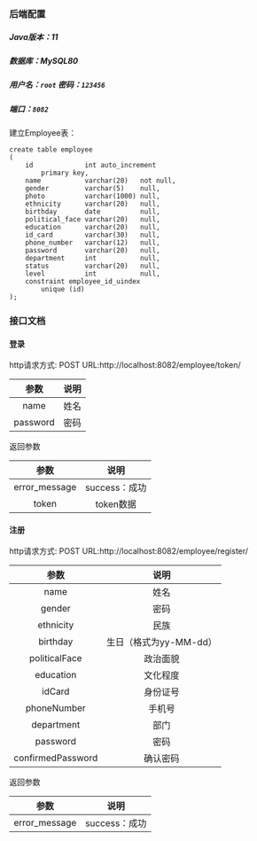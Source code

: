 ### 后端配置 ###

##### Java版本：11 #####

##### 数据库：MySQL80 #####

##### 用户名：`root`  密码：`123456` #####

##### 端口：`8082` #####

建立Employee表：
```
create table employee
(
    id             int auto_increment
        primary key,
    name           varchar(20)   not null,
    gender         varchar(5)    null,
    photo          varchar(1000) null,
    ethnicity      varchar(20)   null,
    birthday       date          null,
    political_face varchar(20)   null,
    education      varchar(20)   null,
    id_card        varchar(30)   null,
    phone_number   varchar(12)   null,
    password       varchar(20)   null,
    department     int           null,
    status         varchar(20)   null,
    level          int           null,
    constraint employee_id_uindex
        unique (id)
);
```

### 接口文档 ###

#### 登录 ####

http请求方式: POST
URL:http://localhost:8082/employee/token/

| 参数 | 说明 |
| :---:| :---: |
| name | 姓名 |
| password | 密码 |

返回参数

| 参数 | 说明 |
| :---:| :---: |
| error_message | success：成功 |
| token | token数据 |

#### 注册 ####

http请求方式: POST
URL:http://localhost:8082/employee/register/

| 参数 | 说明 |
| :---:| :---: |
| name | 姓名 |
| gender | 密码 |
| ethnicity | 民族 |
| birthday | 生日（格式为yy-MM-dd） |
| politicalFace | 政治面貌 |
| education | 文化程度 |
| idCard | 身份证号 |
| phoneNumber | 手机号 |
| department | 部门 |
| password | 密码 |
| confirmedPassword | 确认密码 |

返回参数

| 参数 | 说明 |
| :---:| :---: |
| error_message | success：成功 |

